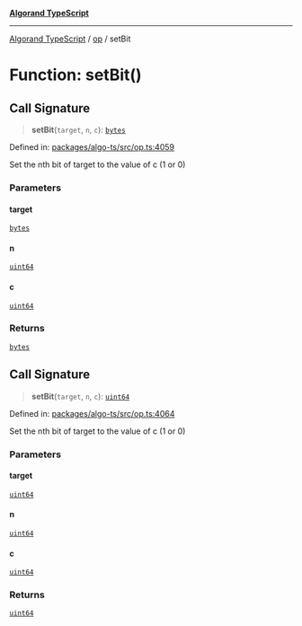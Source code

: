 [**Algorand TypeScript**](../../README.md)

***

[Algorand TypeScript](../../modules.md) / [op](../README.md) / setBit

# Function: setBit()

## Call Signature

> **setBit**(`target`, `n`, `c`): [`bytes`](../../index/type-aliases/bytes.md)

Defined in: [packages/algo-ts/src/op.ts:4059](https://github.com/algorandfoundation/puya-ts/blob/main/packages/algo-ts/src/op.ts#L4059)

Set the nth bit of target to the value of c (1 or 0)

### Parameters

#### target

[`bytes`](../../index/type-aliases/bytes.md)

#### n

[`uint64`](../../index/type-aliases/uint64.md)

#### c

[`uint64`](../../index/type-aliases/uint64.md)

### Returns

[`bytes`](../../index/type-aliases/bytes.md)

## Call Signature

> **setBit**(`target`, `n`, `c`): [`uint64`](../../index/type-aliases/uint64.md)

Defined in: [packages/algo-ts/src/op.ts:4064](https://github.com/algorandfoundation/puya-ts/blob/main/packages/algo-ts/src/op.ts#L4064)

Set the nth bit of target to the value of c (1 or 0)

### Parameters

#### target

[`uint64`](../../index/type-aliases/uint64.md)

#### n

[`uint64`](../../index/type-aliases/uint64.md)

#### c

[`uint64`](../../index/type-aliases/uint64.md)

### Returns

[`uint64`](../../index/type-aliases/uint64.md)
